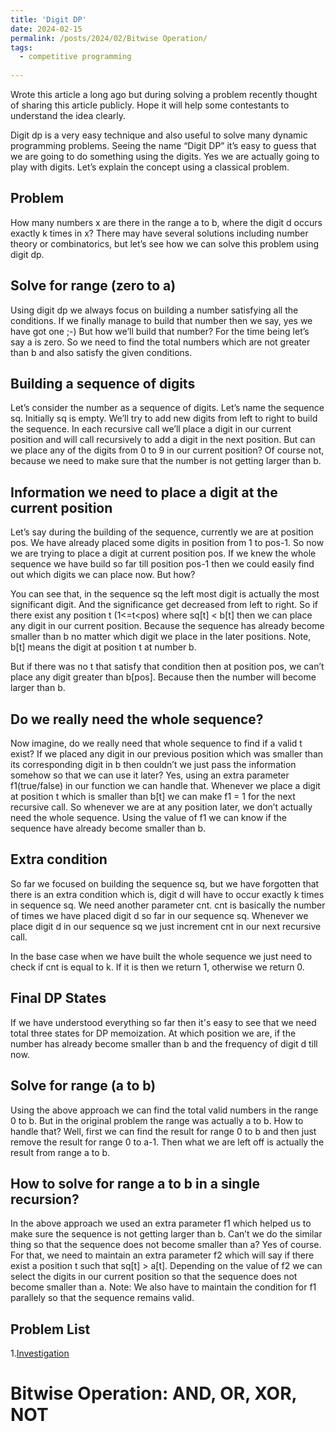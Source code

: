 ```yaml
---
title: 'Digit DP'
date: 2024-02-15
permalink: /posts/2024/02/Bitwise Operation/
tags:
  - competitive programming
  
---
```


Wrote this article a long ago but during solving a problem recently thought of sharing this article publicly. Hope it will help some contestants to understand the idea clearly.

Digit dp is a very easy technique and also useful to solve many dynamic programming problems. Seeing the name “Digit DP” it’s easy to guess that we are going to do something using the digits. Yes we are actually going to play with digits. Let’s explain the concept using a classical problem.

## Problem

How many numbers x are there in the range a to b, where the digit d occurs exactly k times in x? There may have several solutions including number theory or combinatorics, but let’s see how we can solve this problem using digit dp.
## Solve for range (zero to a)

Using digit dp we always focus on building a number satisfying all the conditions. If we finally manage to build that number then we say, yes we have got one ;-) But how we’ll build that number? For the time being let’s say a is zero. So we need to find the total numbers which are not greater than b and also satisfy the given conditions.
## Building a sequence of digits

Let’s consider the number as a sequence of digits. Let’s name the sequence sq. Initially sq is empty. We’ll try to add new digits from left to right to build the sequence. In each recursive call we’ll place a digit in our current position and will call recursively to add a digit in the next position. But can we place any of the digits from 0 to 9 in our current position? Of course not, because we need to make sure that the number is not getting larger than b.
## Information we need to place a digit at the current position

Let’s say during the building of the sequence, currently we are at position pos. We have already placed some digits in position from 1 to pos-1. So now we are trying to place a digit at current position pos. If we knew the whole sequence we have build so far till position pos-1 then we could easily find out which digits we can place now. But how?

You can see that, in the sequence sq the left most digit is actually the most significant digit. And the significance get decreased from left to right. So if there exist any position t (1<=t<pos) where sq[t] < b[t] then we can place any digit in our current position. Because the sequence has already become smaller than b no matter which digit we place in the later positions. Note, b[t] means the digit at position t at number b.

But if there was no t that satisfy that condition then at position pos, we can’t place any digit greater than b[pos]. Because then the number will become larger than b.

## Do we really need the whole sequence?
Now imagine, do we really need that whole sequence to find if a valid t exist? If we placed any digit in our previous position which was smaller than its corresponding digit in b then couldn’t we just pass the information somehow so that we can use it later? Yes, using an extra parameter f1(true/false) in our function we can handle that. Whenever we place a digit at position t which is smaller than b[t] we can make f1 = 1 for the next recursive call. So whenever we are at any position later, we don’t actually need the whole sequence. Using the value of f1 we can know if the sequence have already become smaller than b.

## Extra condition
So far we focused on building the sequence sq, but we have forgotten that there is an extra condition which is, digit d will have to occur exactly k times in sequence sq. We need another parameter cnt. cnt is basically the number of times we have placed digit d so far in our sequence sq. Whenever we place digit d in our sequence sq we just increment cnt in our next recursive call.

In the base case when we have built the whole sequence we just need to check if cnt is equal to k. If it is then we return 1, otherwise we return 0.

## Final DP States
If we have understood everything so far then it's easy to see that we need total three states for DP memoization. At which position we are, if the number has already become smaller than b and the frequency of digit d till now.

## Solve for range (a to b)
Using the above approach we can find the total valid numbers in the range 0 to b. But in the original problem the range was actually a to b. How to handle that? Well, first we can find the result for range 0 to b and then just remove the result for range 0 to a-1. Then what we are left off is actually the result from range a to b.

## How to solve for range a to b in a single recursion?
In the above approach we used an extra parameter f1 which helped us to make sure the sequence is not getting larger than b. Can’t we do the similar thing so that the sequence does not become smaller than a? Yes of course. For that, we need to maintain an extra parameter f2 which will say if there exist a position t such that sq[t] > a[t]. Depending on the value of f2 we can select the digits in our current position so that the sequence does not become smaller than a. Note: We also have to maintain the condition for f1 parallely so that the sequence remains valid.

## Problem List
1.[Investigation](https://vjudge.net/problem/LightOJ-1068)

# Bitwise Operation: AND, OR, XOR, NOT


